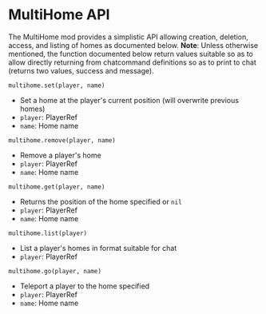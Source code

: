 MultiHome API
=============
The MultiHome mod provides a simplistic API allowing creation, deletion, access, and listing of homes as documented below. __Note__: Unless otherwise mentioned, the function documented below return values suitable so as to allow directly returning from chatcommand definitions so as to print to chat (returns two values, success and message).

`multihome.set(player, name)`

* Set a home at the player's current position (will overwrite previous homes)
* `player`: PlayerRef
* `name`: Home name

`multihome.remove(player, name)`

* Remove a player's home
* `player`: PlayerRef
* `name`: Home name

`multihome.get(player, name)`

* Returns the position of the home specified or `nil`
* `player`: PlayerRef
* `name`: Home name

`multihome.list(player)`

* List a player's homes in format suitable for chat
* `player`: PlayerRef

`multihome.go(player, name)`

* Teleport a player to the home specified
* `player`: PlayerRef
* `name`: Home name

